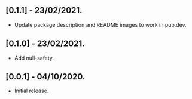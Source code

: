 ## [0.1.1] - 23/02/2021.
* Update package description and README images to work in pub.dev.

## [0.1.0] - 23/02/2021.
* Add null-safety.

## [0.0.1] - 04/10/2020.
* Initial release.

